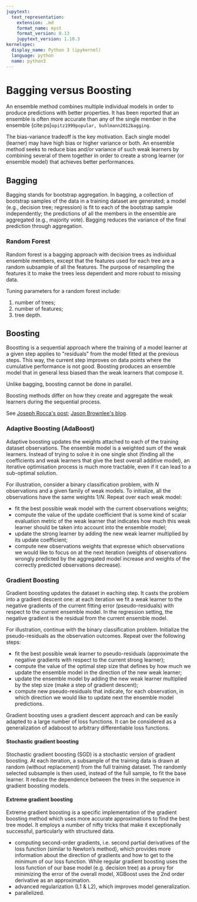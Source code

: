 ```yaml
---
jupytext:
  text_representation:
    extension: .md
    format_name: myst
    format_version: 0.13
    jupytext_version: 1.10.3
kernelspec:
  display_name: Python 3 (ipykernel)
  language: python
  name: python3
---
```


# Bagging versus Boosting

An ensemble method combines multiple individual models in order to
produce predictions with better properties. It has been reported that
an ensemble is often more accurate than any of the single member
in the ensemble {cite:ps}`opitz1999popular, buhlmann2012bagging`.


The bias-variance tradeoff is the key motivation. Each single model
(learner) may have high bias or higher variance or both. An ensemble
method seeks to reduce bias and/or variance of such weak learners by
combining several of them together in order to create a strong learner
(or ensemble model) that achieves better performances.


## Bagging

Bagging stands for bootstrap aggregation. 
In bagging, a collection of bootstrap samples of the data in a
training dataset are generated; a model (e.g., decision tree;
regression) is fit to each of the bootstrap sample independently; the
predictions of all the members in the ensemble are aggregated (e.g.,
majority vote). Bagging reduces the variance of the final prediction
through aggregation.


### Random Forest

Random forest is a bagging approach with decision trees as individual
ensemble members, except that the features used for each tree are a
random subsample of all the features. The purpose of resampling the
features it to make the trees less dependent and more robust to
missing data.

Tuning parameters for a random forest include:
1. number of trees;
1. number of features;
1. tree depth.

## Boosting

Boostting is a sequential approach where the training of a model
learner at a given step applies to "residuals" from the model fitted
at the previous steps. This way, the current step improves on data
points where the cumulative performance is not good. Boosting produces
an ensemble model that in general less biased than the weak learners
that compose it. 

Unlike bagging, boosting cannot be done in parallel.

Boosting methods differ on how they create and aggregate the weak
learners during the sequential process.

See [Joseph Rocca's
post](https://towardsdatascience.com/ensemble-methods-bagging-boosting-and-stacking-c9214a10a205);
[Jason Brownlee's
blog](https://machinelearningmastery.com/gentle-introduction-gradient-boosting-algorithm-machine-learning/).


### Adaptive Boosting (AdaBoost)
Adaptive boosting updates the weights attached to each of the training
dataset observations. The ensemble model is a weighted sum of the weak
learners. Instead of trying to solve it in one single shot (finding
all the coefficients and weak learners that give the best overall
additive model), an iterative optimisation process is
much more tractable, even if it can lead to a sub-optimal solution.


For illustration, consider a binary classification problem, with $N$
observations and a given family of weak models. To initialize, all the
observations have the same weights $1/N$. Repeat over each weak model:
+ fit the best possible weak model with the current observations
  weights;
+ compute the value of the update coefficient that is some kind of
  scalar evaluation metric of the weak learner that indicates how much
  this weak learner should be taken into account into the ensemble
  model;
+ update the strong learner by adding the new weak learner multiplied
  by its update coefficient;
+ compute new observations weights that
  expresse which observations we would like to focus on at the next
  iteration (weights of observations wrongly predicted by the
  aggregated model increase and weights of the correctly predicted
  observations decrease).

### Gradient Boosting

Gradient boosting updates the dataset in eaching step. It casts the
problem into a gradient descent one: at each iteration we fit a weak
learner to the negative gradients of the current fitting error
(pseudo-residuals) with respect to the current ensemble model. In the
regression setting, the negative gradient is the residual from the
current ensemble model.

For illustration, continue with the binary classification
problem. Initialize the pseudo-residuals as the observation outcomes.
Repeat over the following steps:
+ fit the best possible weak learner to pseudo-residuals (approximate
  the negative gradients with respect to the current strong learner);
+ compute the value of the optimal step size that defines by how much
  we update the ensemble model in the direction of the new weak
  learner;
+ update the ensemble model by adding the new weak learner multiplied
  by the step size (make a step of gradient descent);
+ compute new pseudo-residuals that indicate, for each observation, in
  which direction we would like to update next the ensemble model
  predictions.

Gradient boosting uses a gradient descent approach and can be easily
adapted to a large number of loss functions. It can be considered as a
generalization of adaboost to arbitrary differentiable loss functions.


#### Stochastic gradient boosting

Stochastic gradient boosting (SGD) is a stochastic version of gradient
boosting. At each iteration, a subsample of the training data is drawn
at random (without replacement) from the full training dataset. The
randomly selected subsample is then used, instead of the full sample,
to fit the base learner. It reduce the dependence between the trees
in the sequence in gradient boosting models.



#### Extreme gradient boosting
Extreme gradient boosting is a specific implementation of the gradient
boosting method which uses more accurate approximations to find the
best tree model. It employs a number of nifty tricks that make it
exceptionally successful, particularly with structured data. 

+ computing second-order gradients, i.e. second partial derivatives of
  the loss function (similar to Newton’s method), which provides more
  information about the direction of gradients and how to get to the
  minimum of our loss function. While regular gradient boosting uses
  the loss function of our base model (e.g. decision tree) as a proxy
  for minimizing the error of the overall model, XGBoost uses the 2nd
  order derivative as an approximation.
+ advanced regularization (L1 & L2), which improves model
  generalization.
+ parallelized.
